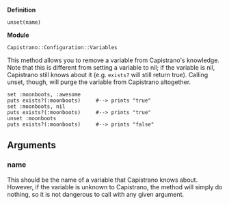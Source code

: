 **Definition**

    unset(name) 

**Module**

    Capistrano::Configuration::Variables 

This method allows you to remove a variable from Capistrano's knowledge. Note that this is different from setting a variable to nil; if the variable is nil, Capistrano still knows about it (e.g. `exists?` will still return true). Calling unset, though, will purge the variable from Capistrano altogether.

    set :moonboots, :awesome
    puts exists?(:moonboots)     #--> prints "true"
    set :moonboots, nil
    puts exists?(:moonboots)     #--> prints "true"
    unset :moonboots
    puts exists?(:moonboots)     #--> prints "false"

## Arguments

### name

This should be the name of a variable that Capistrano knows about. However, if the variable is unknown to Capistrano, the method will simply do nothing, so it is not dangerous to call with any given argument.